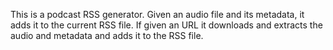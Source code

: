 This is a podcast RSS generator.
Given an audio file and its metadata, it adds it to the current RSS file.
If given an URL it downloads and extracts the audio and metadata and adds it to the RSS file.
